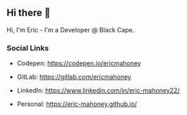 ## Hi there 👋

Hi, I'm Eric - I'm a Developer @ Black Cape.

### Social Links 

- Codepen: https://codepen.io/ericmahoney

- GitLab: https://gitlab.com/ericmahoney

- LinkedIn: https://www.linkedin.com/in/eric-mahoney22/

- Personal: https://eric-mahoney.github.io/
